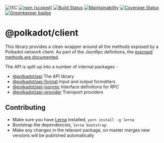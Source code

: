 ![ISC](https://img.shields.io/badge/license-ISC-lightgrey.svg)
[![npm (scoped)](https://img.shields.io/npm/v/@polkadot/api.svg)](https://www.npmjs.com/package/@polkadot/api)
[![Build Status](https://travis-ci.org/polkadot-js/api.svg?branch=master)](https://travis-ci.org/polkadot-js/api)
[![Maintainability](https://api.codeclimate.com/v1/badges/bdc230778ec91a5167b8/maintainability)](https://codeclimate.com/github/polkadot-js/api/maintainability)
[![Coverage Status](https://coveralls.io/repos/github/polkadot-js/api/badge.svg?branch=master)](https://coveralls.io/github/polkadot-js/api?branch=master)
[![Greenkeeper badge](https://badges.greenkeeper.io/polkadot-js/api.svg)](https://greenkeeper.io/)

# @polkadot/client

This library provides a clean wrapper around all the methods exposed by a Polkadot network client. As part of the JsonRpc defintions, the [exposed methods are documented](packages/api-jsonrpc/docs/).

The API is split up into a number of internal packages -

- [@polkadot/api](packages/api/) The API library
- [@polkadot/api-format](packages/api-format/) Input and output formatters
- [@polkadot/api-jsonrpc](packages/api-jsonrpc/) Interface definitions for RPC
- [@polkadot/api-provider](packages/api-provider/) Transport providers

## Contributing

- Make sure you have [Lerna](https://lernajs.io/) installed, `yarn install -g lerna`
- Bootstrap the dependencies, `lerna bootstrap`
- Make any changes in the relevant package, on master merges new versions will be published automatically
